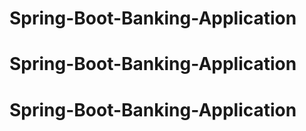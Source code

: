 # Spring-Boot-Banking-Application
# Spring-Boot-Banking-Application
# Spring-Boot-Banking-Application
